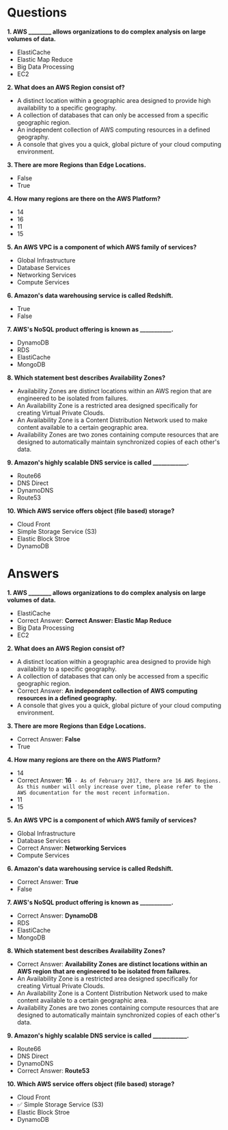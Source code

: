 # Questions

**1. AWS ________ allows organizations to do complex analysis on large volumes of data.**
- ElastiCache
- Elastic Map Reduce
- Big Data Processing
- EC2

**2. What does an AWS Region consist of?**
- A distinct location within a geographic area designed to provide high availability to a specific geography.
- A collection of databases that can only be accessed from a specific geographic region.
- An independent collection of AWS computing resources in a defined geography.
- A console that gives you a quick, global picture of your cloud computing environment.

**3. There are more Regions than Edge Locations.**
- False
- True

**4. How many regions are there on the AWS Platform?**
- 14
- 16
- 11
- 15

**5. An AWS VPC is a component of which AWS family of services?**
- Global Infrastructure
- Database Services
- Networking Services
- Compute Services

**6. Amazon's data warehousing service is called Redshift.**
- True
- False

**7. AWS's NoSQL product offering is known as ___________.**
- DynamoDB
- RDS
- ElastiCache
- MongoDB

**8. Which statement best describes Availability Zones?**
- Availability Zones are distinct locations within an AWS region that are engineered to be isolated from failures.
- An Availability Zone is a restricted area designed specifically for creating Virtual Private Clouds.
- An Availability Zone is a Content Distribution Network used to make content available to a certain geographic area.
- Availability Zones are two zones containing compute resources that are designed to automatically maintain synchronized copies of each other's data.

**9. Amazon's highly scalable DNS service is called ____________.**
- Route66
- DNS Direct
- DynamoDNS
- Route53

**10. Which AWS service offers object (file based) storage?**
- Cloud Front
- Simple Storage Service (S3)
- Elastic Block Stroe
- DynamoDB

# Answers
**1. AWS ________ allows organizations to do complex analysis on large volumes of data.**
- ElastiCache
- Correct Answer: **Correct Answer: Elastic Map Reduce**
- Big Data Processing
- EC2

**2. What does an AWS Region consist of?**
- A distinct location within a geographic area designed to provide high availability to a specific geography.
- A collection of databases that can only be accessed from a specific geographic region.
- Correct Answer: **An independent collection of AWS computing resources in a defined geography.**
- A console that gives you a quick, global picture of your cloud computing environment.

**3. There are more Regions than Edge Locations.**
- Correct Answer: **False**
- True

**4. How many regions are there on the AWS Platform?**
- 14
- Correct Answer: **16**` - As of February 2017, there are 16 AWS Regions. As this number will only increase over time, please refer to the AWS documentation for the most recent information.`
- 11
- 15


**5. An AWS VPC is a component of which AWS family of services?**
- Global Infrastructure
- Database Services
- Correct Answer: **Networking Services**
- Compute Services

**6. Amazon's data warehousing service is called Redshift.**
- Correct Answer: **True**
- False

**7. AWS's NoSQL product offering is known as ___________.**
- Correct Answer: **DynamoDB**
- RDS
- ElastiCache
- MongoDB

**8. Which statement best describes Availability Zones?**
- Correct Answer: **Availability Zones are distinct locations within an AWS region that are engineered to be isolated from failures.**
- An Availability Zone is a restricted area designed specifically for creating Virtual Private Clouds.
- An Availability Zone is a Content Distribution Network used to make content available to a certain geographic area.
- Availability Zones are two zones containing compute resources that are designed to automatically maintain synchronized copies of each other's data.

**9. Amazon's highly scalable DNS service is called ____________.**
- Route66
- DNS Direct
- DynamoDNS
- Correct Answer: **Route53**

**10. Which AWS service offers object (file based) storage?**
- Cloud Front
- :white_check_mark: Simple Storage Service (S3)
- Elastic Block Stroe
- DynamoDB
